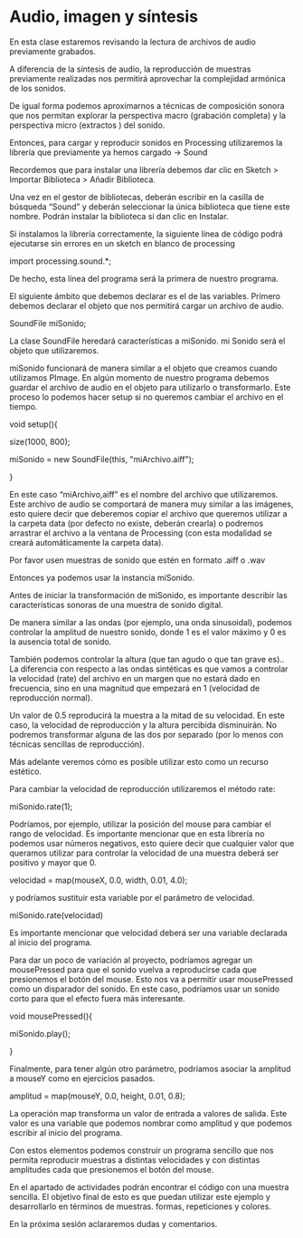 # Audio, imagen y síntesis

En esta clase estaremos revisando la lectura de archivos de audio previamente grabados. 

A diferencia de la síntesis de audio, la reproducción de muestras previamente realizadas nos permitirá aprovechar la complejidad armónica de los sonidos. 

De igual forma podemos aproximarnos a técnicas de composición sonora que nos permitan explorar la perspectiva macro (grabación completa) y la perspectiva micro (extractos ) del sonido. 

Entonces, para cargar y reproducir sonidos en Processing utilizaremos la librería que previamente ya hemos cargado -> Sound

Recordemos que para instalar una librería debemos dar clic en Sketch > Importar Biblioteca > Añadir Biblioteca. 

Una vez en el gestor de bibliotecas, deberán escribir en la casilla de búsqueda “Sound” y deberán seleccionar la única biblioteca que tiene este nombre. Podrán instalar la biblioteca si dan clic en Instalar.

Si instalamos la librería correctamente, la siguiente línea de código podrá ejecutarse sin errores en un sketch en blanco de processing

import processing.sound.*;

De hecho, esta línea del programa será la primera de nuestro programa.

El siguiente ámbito que debemos declarar es el de las variables. Primero debemos declarar el objeto que nos permitirá cargar un archivo de audio.

SoundFile miSonido;

La clase SoundFile heredará características a miSonido. mi Sonido será el objeto que utilizaremos. 

miSonido funcionará de manera similar a el objeto que creamos cuando utilizamos PImage. En algún momento de nuestro programa debemos guardar el archivo de audio en el objeto para utilizarlo o transformarlo. Este proceso lo podemos hacer setup si no queremos cambiar el archivo en el tiempo.

void setup(){

  size(1000, 800);

  miSonido = new SoundFile(this, "miArchivo.aiff");

}

En este caso “miArchivo,aiff” es el nombre del archivo que utilizaremos. Este archivo de audio se comportará de manera muy similar a las imágenes, esto quiere decir que deberemos copiar el archivo que queremos utilizar a la carpeta data (por defecto no existe, deberán crearla) o podremos arrastrar el archivo a la ventana de Processing (con esta modalidad se creará automáticamente la carpeta data).

Por favor usen muestras de sonido que estén en formato .aiff o .wav

Entonces ya podemos usar la instancia miSonido.

Antes de iniciar la transformación de miSonido, es importante describir las características sonoras de una muestra de sonido digital. 

De manera similar a las ondas (por ejemplo, una onda sinusoidal), podemos controlar la amplitud de nuestro sonido, donde 1 es el valor máximo y 0 es la ausencia total de sonido. 

También podemos controlar la altura (que tan agudo o que tan grave es).. La diferencia con respecto a las ondas sintéticas es que vamos a controlar la velocidad (rate) del archivo en un margen que no estará dado en frecuencia, sino en una magnitud que empezará en 1 (velocidad de reproducción normal). 

Un valor de 0.5 reproducirá la muestra a la mitad de su velocidad. En este caso, la velocidad de reproducción y la altura percibida disminuirán. No podremos transformar alguna de las dos por separado (por lo menos con técnicas sencillas de reproducción). 

Más adelante veremos cómo es posible utilizar esto como un recurso estético. 

Para cambiar la velocidad de reproducción utilizaremos el método rate:

miSonido.rate(1); 

Podríamos, por ejemplo, utilizar la posición del mouse para cambiar el rango de velocidad. Es importante mencionar que en esta librería no podemos usar números negativos, esto quiere decir que cualquier valor que queramos utilizar para controlar la velocidad de una muestra deberá ser positivo y mayor que 0. 

velocidad = map(mouseX, 0.0, width, 0.01, 4.0);

y podríamos sustituir esta variable por el parámetro de velocidad. 

miSonido.rate(velocidad)

Es importante mencionar que velocidad deberá ser una variable declarada al inicio del programa. 

Para dar un poco de variación al proyecto, podríamos agregar un mousePressed para que el sonido vuelva a reproducirse cada que presionemos el botón del mouse. Esto nos va a permitir usar mousePressed como un disparador del sonido. En este caso, podríamos usar un sonido corto para que el efecto fuera más interesante. 

void mousePressed(){

   miSonido.play();

}

Finalmente, para tener algún otro parámetro, podríamos asociar la amplitud a mouseY como en ejercicios pasados.

amplitud = map(mouseY, 0.0, height, 0.01, 0.8);

La operación map transforma un valor de entrada a valores de salida. Este valor es una variable que podemos nombrar como amplitud y que podemos escribir al inicio del programa. 

Con estos elementos podemos construir un programa sencillo que nos permita reproducir muestras a distintas velocidades y con distintas amplitudes cada que presionemos el botón del mouse. 

En el apartado de actividades podrán encontrar el código con una muestra sencilla. El objetivo final de esto es que puedan utilizar este ejemplo y desarrollarlo en términos de  muestras. formas, repeticiones y colores. 

En la próxima sesión aclararemos dudas y comentarios.